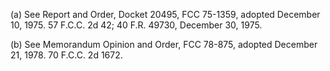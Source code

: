 (a) See Report and Order, Docket 20495, FCC 75-1359, adopted December 10, 1975. 57 F.C.C. 2d 42; 40 F.R. 49730, December 30, 1975.

(b) See Memorandum Opinion and Order, FCC 78-875, adopted December 21, 1978. 70 F.C.C. 2d 1672.


